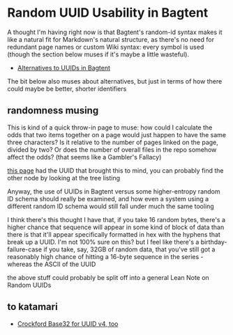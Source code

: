 # Random UUID Usability in Bagtent

A thought I'm having right now is that Bagtent's random-id syntax makes it like a natural fit for Markdown's natural structure, as there's no need for redundant page names or custom Wiki syntax: every symbol is used (though the section below muses if it's maybe a little wasteful).

- [Alternatives to UUIDs in Bagtent](6120589f-57ac-4512-8835-cabef39ec4f2.md)

The bit below also muses about alternatives, but just in terms of how there could maybe be better, shorter identifiers

## randomness musing

This is kind of a quick throw-in page to muse: how could I calculate the odds that two items together on a page would just happen to have the same three characters? Is it relative to the number of pages linked on the page, divided by two? Or does the number of overall files in the repo somehow affect the odds? (that seems like a Gambler's Fallacy)

[this page](8694f320-4a7b-47d2-a79c-43d8e4b964fe.md) had the UUID that brought this to mind, you can probably find the other node by looking at the tree listing

Anyway, the use of UUIDs in Bagtent versus some higher-entropy random ID schema should really be examined, and how even a system using a different random ID schema would still fall under much the same tooling

I think there's this thought I have that, if you take 16 random bytes, there's a higher chance that sequence will appear in some kind of block of data than there is that it'll appear specifically formatted in hex with the hyphens that break up a UUID. I'm not 100% sure on this? but I feel like there's a birthday-failure-case if you take, say, 32GB of random data, that you've still got a reasonably high chance of hitting a 16-byte sequence in the series - whereas the ASCII of the UUID

the above stuff could probably be split off into a general Lean Note on Random UUIDs

## to katamari

- [Crockford Base32 for UUID v4, too](259271a4-d9c4-448e-836a-be07501bbd04.md)
